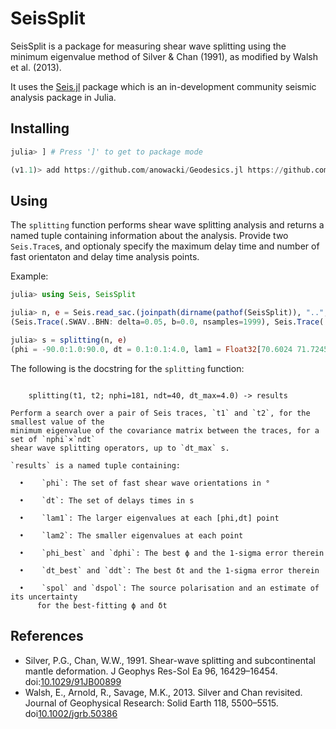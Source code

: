 # SeisSplit

SeisSplit is a package for measuring shear wave splitting using the
minimum eigenvalue method of Silver & Chan (1991), as modified by
Walsh et al. (2013).

It uses the [Seis.jl](https://github.com/anowacki/Seis.jl) package which
is an in-development community seismic analysis package in Julia.

## Installing

```julia
julia> ] # Press ']' to get to package mode

(v1.1)> add https://github.com/anowacki/Geodesics.jl https://github.com/anowacki/SAC.jl https://github.com/anowacki/Seis.jl https://github.com/anowacki/SeisSplit.jl
```

## Using

The `splitting` function performs shear wave splitting analysis and returns a named
tuple containing information about the analysis.  Provide two `Seis.Trace`s, and
optionaly specify the maximum delay time and number of fast orientaton and delay
time analysis points.

Example:

```julia
julia> using Seis, SeisSplit

julia> n, e = Seis.read_sac.(joinpath(dirname(pathof(SeisSplit)), "..", "test", "data", "wave.BH").*("N", "E"))
(Seis.Trace(.SWAV..BHN: delta=0.05, b=0.0, nsamples=1999), Seis.Trace(.SWAV..BHE: delta=0.05, b=0.0, nsamples=1999))

julia> s = splitting(n, e)
(phi = -90.0:1.0:90.0, dt = 0.1:0.1:4.0, lam1 = Float32[70.6024 71.7245 … 64.1079 64.2652; 70.5508 71.6332 … 64.6298 64.767; … ; 70.6525 71.813 … 63.5645 63.7426; 70.6024 71.7245 … 64.1079 64.2652], lam2 = Float32[7.24323 6.61557 … 10.8254 10.7367; 7.27189 6.66642 … 10.5352 10.4576; … ; 7.21534 6.56629 … 11.1276 11.0273; 7.24323 6.61557 … 10.8254 10.7367], phi_best = 40.0, dphi = 4.25, dt_best = 1.4, ddt = 0.1, spol = 10.013461f0, dspol = 1.1384997f0)

```

The following is the docstring for the `splitting` function:

```

    splitting(t1, t2; nphi=181, ndt=40, dt_max=4.0) -> results

Perform a search over a pair of Seis traces, `t1` and `t2`, for the smallest value of the
minimum eigenvalue of the covariance matrix between the traces, for a set of `nphi`×`ndt`
shear wave splitting operators, up to `dt_max` s.

`results` is a named tuple containing:

  •    `phi`: The set of fast shear wave orientations in °

  •    `dt`: The set of delays times in s

  •    `lam1`: The larger eigenvalues at each [phi,dt] point

  •    `lam2`: The smaller eigenvalues at each point

  •    `phi_best` and `dphi`: The best ϕ and the 1-sigma error therein

  •    `dt_best` and `ddt`: The best δt and the 1-sigma error therein

  •    `spol` and `dspol`: The source polarisation and an estimate of its uncertainty
      for the best-fitting ϕ and δt

```

## References

- Silver, P.G., Chan, W.W., 1991. Shear-wave splitting and subcontinental mantle
  deformation. J Geophys Res-Sol Ea 96, 16429–16454.
  doi:[10.1029/91JB00899](https://doi.org/10.1029/91JB00899)
- Walsh, E., Arnold, R., Savage, M.K., 2013. Silver and Chan revisited.
  Journal of Geophysical Research: Solid Earth 118, 5500–5515.
  doi[10.1002/jgrb.50386](https://doi.org/10.1002/jgrb.50386)
